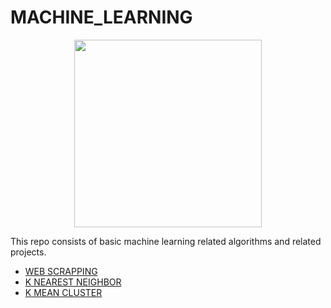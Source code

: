 # MACHINE_LEARNING

<p align="center">
  <img width="300px" src="https://user-images.githubusercontent.com/66458303/133468526-1a8126b7-a549-4eda-8df5-3219f804b1a8.png">
</p>


This repo consists of basic machine learning related algorithms and related projects.

* [WEB SCRAPPING](https://github.com/aditya-2703/MACHINE_LEARNING/tree/main/DATA%20VISUALIZATION)
* [K NEAREST NEIGHBOR](https://github.com/aditya-2703/MACHINE_LEARNING/tree/main/KNN-CLASSIFICATION)
* [K MEAN CLUSTER](https://github.com/aditya-2703/MACHINE_LEARNING/tree/main/K-MEAN%20CLUSTER)
